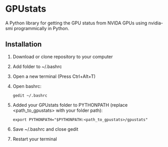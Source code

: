 # GPUstats
A Python library for getting the GPU status from NVIDA GPUs using nvidia-smi programmically in Python.

## Installation
1. Download or clone repository to your computer
2. Add folder to ~/.bashrc
  1. Open a new terminal (Press Ctrl+Alt+T)
  2. Open bashrc:

      ```
      gedit ~/.bashrc
      ```

  3. Added your GPUstats folder to PYTHONPATH (replace <path_to_gpustats> with your folder path):

      ```
      export PYTHONPATH="$PYTHONPATH:<path_to_gpustats>/gpustats"
      ```

  4. Save ~/.bashrc and close gedit
  5. Restart your terminal
